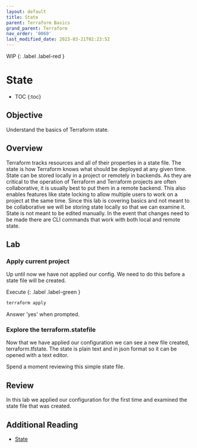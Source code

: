 ```yaml
---
layout: default
title: State
parent: Terraform Basics
grand_parent: Terraform
nav_order: '0060'
last_modified_date: 2023-03-21T02:23:52
---
```


WIP
{: .label .label-red }

# State

* TOC
{:toc}

## Objective

Understand the basics of Terraform state.

## Overview

Terraform tracks resources and all of their properties in a state file. The
state is how Terraform knows what should be deployed at any given time.
State can be stored locally in a project or remotely in backends. As they
are critical to the operation of Terraform and Terraform projects are often
collaborative, it is usually best to put them in a remote backend. This also
enables features like state locking to allow multiple users to work on a project
at the same time. Since this lab is covering basics and not meant to be
collaborative we will be storing state locally so that we can examine it. State
is not meant to be edited manually. In the event that changes need to be made
there are CLI commands that work with both local and remote state.

## Lab

### Apply current project

Up until now we have not applied our config. We need to do this before a
state file will be created.

Execute
{: .label .label-green }

```bash
terraform apply
```

Answer 'yes' when prompted.

### Explore the terraform.statefile

Now that we have applied our configuration we can see a new file created,
terraform.tfstate. The state is plain text and in json format so it can be
opened with a text editor.

Spend a moment reviewing this simple state file.

## Review

In this lab we applied our configuration for the first time and examined the
state file that was created.

## Additional Reading

* [State](https://developer.hashicorp.com/terraform/language/state)
